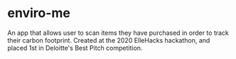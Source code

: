 # enviro-me
An app that allows user to scan items they have purchased in order to track their carbon footprint. Created at the 2020 ElleHacks hackathon, and placed 1st in Deloitte's Best Pitch competition.
